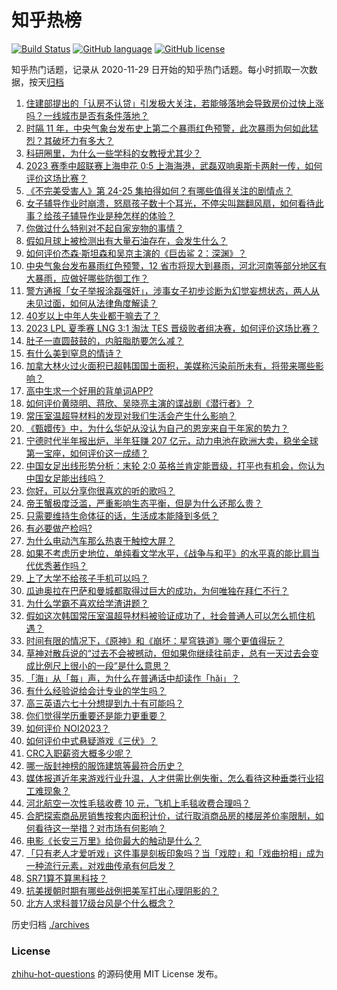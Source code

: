# 知乎热榜
[![Build Status](https://github.com/ToWeLong/zhihu-hot-questions/workflows/CI/badge.svg)](https://github.com/ToWeLong/zhihu-hot-questions/actions)
[![GitHub language](https://img.shields.io/badge/language-golang-orange.svg)](https://golang.org/)
[![GitHub license](https://img.shields.io/github/license/ToWeLong/zhihu-hot-questions)](https://github.com/ToWeLong/zhihu-hot-questions/blob/main/LICENSE)

知乎热门话题，记录从 2020-11-29 日开始的知乎热门话题。每小时抓取一次数据，按天[归档](./archives)

<!-- BEGIN -->

1. [住建部提出的「认房不认贷」引发极大关注，若能够落地会导致房价过快上涨吗？一线城市是否有条件落地？](https://www.zhihu.com/question/614613409)
1. [时隔 11 年，中央气象台发布史上第二个暴雨红色预警，此次暴雨为何如此猛烈？其破坏力有多大？](https://www.zhihu.com/question/614628336)
1. [科研圈里，为什么一些学科的女教授尤其少？](https://www.zhihu.com/question/27404441)
1. [2023 赛季中超联赛上海申花 0:5 上海海港，武磊双响奥斯卡两射一传，如何评价这场比赛？](https://www.zhihu.com/question/614627573)
1. [《不完美受害人》第 24-25 集拍得如何？有哪些值得关注的剧情点？](https://www.zhihu.com/question/614632242)
1. [女子辅导作业时崩溃，怒扇孩子数十个耳光，不停尖叫踹翻风扇，如何看待此事？给孩子辅导作业是种怎样的体验？](https://www.zhihu.com/question/614578507)
1. [你做过什么特别对不起自家宠物的事情？](https://www.zhihu.com/question/61803257)
1. [假如月球上被检测出有大量石油存在，会发生什么？](https://www.zhihu.com/question/612454285)
1. [如何评价杰森·斯坦森和吴京主演的《巨齿鲨 2：深渊》？](https://www.zhihu.com/question/614626342)
1. [中央气象台发布暴雨红色预警，12 省市将现大到暴雨，河北河南等部分地区有大暴雨，应做好哪些防御工作？](https://www.zhihu.com/question/614591201)
1. [警方通报「女子举报涂磊强奸」，涉事女子初步诊断为幻觉妄想状态，两人从未见过面，如何从法律角度解读？](https://www.zhihu.com/question/614615503)
1. [40岁以上中年人失业都干嘛去了？](https://www.zhihu.com/question/613586729)
1. [2023 LPL 夏季赛 LNG 3:1 淘汰 TES 晋级败者组决赛，如何评价这场比赛？](https://www.zhihu.com/question/614614637)
1. [肚子一直圆鼓鼓的，内脏脂肪要怎么减？](https://www.zhihu.com/question/45723322)
1. [有什么美到窒息的情诗？](https://www.zhihu.com/question/440809465)
1. [加拿大林火过火面积已超韩国国土面积，美媒称污染前所未有，将带来哪些影响？](https://www.zhihu.com/question/614273742)
1. [高中生求一个好用的背单词APP?](https://www.zhihu.com/question/610038306)
1. [如何评价黄晓明、蒋欣、吴晓亮主演的谍战剧《潜行者》？](https://www.zhihu.com/question/614305632)
1. [常压室温超导材料的发现对我们生活会产生什么影响？](https://www.zhihu.com/question/614238747)
1. [《甄嬛传》中，为什么华妃从没认为自己的恩宠来自于年家的势力？](https://www.zhihu.com/question/496740406)
1. [宁德时代半年报出炉，半年狂赚 207 亿元，动力电池在欧洲大卖，稳坐全球第一宝座，如何评价这一成绩？](https://www.zhihu.com/question/614450075)
1. [中国女足出线形势分析：末轮 2:0 英格兰肯定能晋级，打平也有机会，你认为中国女足能出线吗？](https://www.zhihu.com/question/614595751)
1. [你好，可以分享你很喜欢的听的歌吗？](https://www.zhihu.com/question/613685040)
1. [帝王蟹极度泛滥，严重影响生态平衡，但是为什么还那么贵？](https://www.zhihu.com/question/49207776)
1. [只需要维持生命体征的话，生活成本能降到多低？](https://www.zhihu.com/question/609963229)
1. [有必要做产检吗?](https://www.zhihu.com/question/611035452)
1. [为什么电动汽车那么热衷于触控大屏？](https://www.zhihu.com/question/341342969)
1. [如果不考虑历史地位，单纯看文学水平，《战争与和平》的水平真的能比肩当代优秀著作吗？](https://www.zhihu.com/question/267031027)
1. [上了大学不给孩子手机可以吗？](https://www.zhihu.com/question/613066933)
1. [瓜迪奥拉在巴萨和曼城都取得过巨大的成功，为何唯独在拜仁不行？](https://www.zhihu.com/question/613428827)
1. [为什么学霸不喜欢给学渣讲题？](https://www.zhihu.com/question/386950653)
1. [假如这次韩国常压室温超导材料被验证成功了，社会普通人可以怎么抓住机遇？](https://www.zhihu.com/question/614232274)
1. [时间有限的情况下，《原神》和《崩坏：星穹铁道》哪个更值得玩？](https://www.zhihu.com/question/598502543)
1. [草神对散兵说的“过去不会被撼动，但如果你继续往前走，总有一天过去会变成比例尺上很小的一段”是什么意思？](https://www.zhihu.com/question/599056192)
1. [「海」从「每」声，为什么在普通话中却读作「hǎi」？](https://www.zhihu.com/question/613575911)
1. [有什么经验说给会计专业的学生吗？](https://www.zhihu.com/question/369514531)
1. [高三英语六七十分想提到九十有可能吗？](https://www.zhihu.com/question/609294499)
1. [你们觉得学历重要还是能力更重要？](https://www.zhihu.com/question/614586432)
1. [如何评价 NOI2023？](https://www.zhihu.com/question/613563455)
1. [如何评价中式悬疑游戏《三伏》？](https://www.zhihu.com/question/614436120)
1. [CRC入职薪资大概多少呢？](https://www.zhihu.com/question/430642907)
1. [哪一版封神榜的服饰建筑等最符合历史？](https://www.zhihu.com/question/294068254)
1. [媒体报道近年来游戏行业升温，人才供需比例失衡，怎么看待这种垂类行业招工难现象？](https://www.zhihu.com/question/614443957)
1. [河北航空一次性毛毯收费 10 元，飞机上毛毯收费合理吗？](https://www.zhihu.com/question/614429368)
1. [合肥探索商品房销售按套内面积计价，试行取消商品房的楼层差价率限制，如何看待这一举措？对市场有何影响？](https://www.zhihu.com/question/614579710)
1. [电影《长安三万里》给你最大的触动是什么？](https://www.zhihu.com/question/612602700)
1. [「只有老人才爱听戏」这件事是刻板印象吗？当「戏腔」和「戏曲扮相」成为一种流行元素，对戏曲传承有何启发？](https://www.zhihu.com/question/613695904)
1. [SR71算不算黑科技？](https://www.zhihu.com/question/35125909)
1. [抗美援朝时期有哪些战例把美军打出心理阴影的？](https://www.zhihu.com/question/376525388)
1. [北方人求科普17级台风是个什么概念？](https://www.zhihu.com/question/32098024)

<!-- END -->

历史归档 [./archives](./archives)


### License
[zhihu-hot-questions](https://github.com/towelong/zhihu-hot-questions) 的源码使用 MIT License 发布。